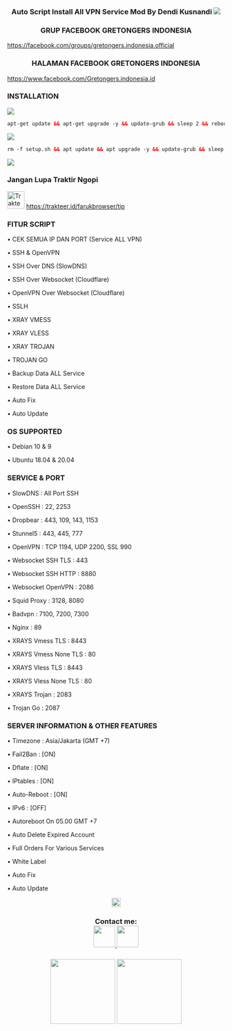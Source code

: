 <h3 align="center">
Auto Script Install All VPN Service
Mod By Dendi Kusnandi
<img src="https://img.shields.io/badge/Version-1.0.0-blue.svg"></h3>

<h3 align="center">
GRUP FACEBOOK GRETONGERS INDONESIA</h3>

https://facebook.com/groups/gretongers.indonesia.official

<h3 align="center">
HALAMAN FACEBOOK GRETONGERS INDONESIA</h3>

https://www.facebook.com/Gretongers.indonesia.id



### INSTALLATION
<img src="https://img.shields.io/badge/Update%20_&_%20Upgrade-green">

```html
apt-get update && apt-get upgrade -y && update-grub && sleep 2 && reboot
```


<img src="https://img.shields.io/badge/Install_Semua_Layanan_VPN%20-green">

```html
rm -f setup.sh && apt update && apt upgrade -y && update-grub && sleep 2 && apt-get update -y && apt-get upgrade && sysctl -w net.ipv6.conf.all.disable_ipv6=1 && sysctl -w net.ipv6.conf.default.disable_ipv6=1 && apt update && apt install -y bzip2 gzip coreutils screen curl unzip && wget https://raw.githubusercontent.com/farukbrowser/24clan/main/setup.sh && chmod +x setup.sh && sed -i -e 's/\r$//' setup.sh && screen -S setup ./setup.sh
```


<img src="https://img.shields.io/badge/DONE%20_/_%20SELESAI-green">



### Jangan Lupa Traktir Ngopi

<a href="https://trakteer.id/farukbrowser/tip" target="_blank"><img id="wse-buttons-preview" src="https://cdn.trakteer.id/images/embed/trbtn-red-6.png" height="40" style="border: 0px; height: 40px;" alt="Trakteer Saya"></a>
https://trakteer.id/farukbrowser/tip


### FITUR SCRIPT

• CEK SEMUA IP DAN PORT (Service ALL VPN)

• SSH & OpenVPN

• SSH Over DNS (SlowDNS)

• SSH Over Websocket (Cloudflare)

• OpenVPN Over Websocket (Cloudflare)

• SSLH

• XRAY VMESS

• XRAY VLESS

• XRAY TROJAN

• TROJAN GO

• Backup Data ALL Service

• Restore Data ALL Service

• Auto Fix

• Auto Update


### OS SUPPORTED

• Debian 10 & 9

• Ubuntu 18.04 & 20.04


### SERVICE & PORT

• SlowDNS                   : All Port SSH

• OpenSSH                   : 22, 2253

• Dropbear                  : 443, 109, 143, 1153

• Stunnel5                  : 443, 445, 777

• OpenVPN                   : TCP 1194, UDP 2200, SSL 990

• Websocket SSH TLS         : 443

• Websocket SSH HTTP        : 8880

• Websocket OpenVPN         : 2086

• Squid Proxy               : 3128, 8080

• Badvpn                    : 7100, 7200, 7300

• Nginx                     : 89

• XRAYS Vmess TLS           : 8443

• XRAYS Vmess None TLS      : 80

• XRAYS Vless TLS           : 8443

• XRAYS Vless None TLS      : 80

• XRAYS Trojan              : 2083

• Trojan Go                 : 2087


### SERVER INFORMATION & OTHER FEATURES

• Timezone                : Asia/Jakarta (GMT +7)

• Fail2Ban                : [ON]

• Dflate                  : [ON]

• IPtables                : [ON]

• Auto-Reboot             : [ON]

• IPv6                    : [OFF]

• Autoreboot On 05.00 GMT +7

• Auto Delete Expired Account

• Full Orders For Various Services

• White Label

• Auto Fix

• Auto Update

<p align="center">
<img height=21 src="https://komarev.com/ghpvc/?username=farukbrowser">
</p>
<div height='45' align="center">
<h3>Contact me: <br>
<a href="https://github.com/farukbrowser"> <img src="https://cdn.jsdelivr.net/npm/simple-icons@3.0.1/icons/github.svg" height='50'> </a>
<a href="https://facebook.com/dendi.kusnandi.official"> <img src="https://cdn.jsdelivr.net/npm/simple-icons@3.0.1/icons/facebook.svg" height='50'> </a>
</h3>
</div>
<h3 align="center">
<img height=150 src="https://github-readme-stats.vercel.app/api/top-langs/?username=farukbrowser&layout=compact&theme=dark">
<img height=150 src="https://github-readme-stats.vercel.app/api?username=farukbrowser&count_private=true&show_icons=true&theme=dark">
<h3 align="center">
